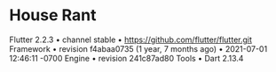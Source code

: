 # House Rant
Flutter 2.2.3 • channel stable • https://github.com/flutter/flutter.git
Framework • revision f4abaa0735 (1 year, 7 months ago) • 2021-07-01 12:46:11 -0700
Engine • revision 241c87ad80
Tools • Dart 2.13.4
